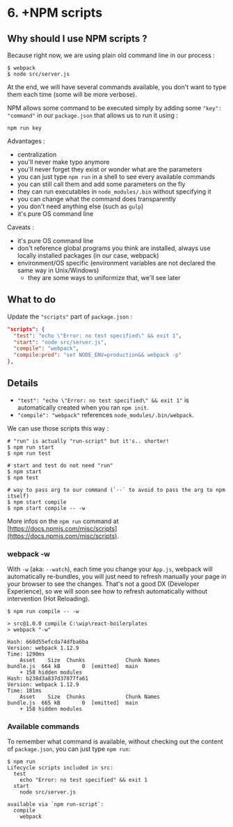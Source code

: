 # 6. +NPM scripts

## Why should I use NPM scripts ?

Because right now, we are using plain old command line in our process :

```
$ webpack
$ node src/server.js
```

At the end, we will have several commands available, you don't want to type them each time (some will be more verbose).

NPM allows some command to be executed simply by adding some `"key": "command"` in our `package.json` that allows us to run it using :

```
npm run key
```

Advantages :

- centralization
- you'll never make typo anymore
- you'll never forget they exist or wonder what are the parameters
- you can just type `npm run` in a shell to see every available commands
- you can still call them and add some parameters on the fly
- they can run executables in `node_modules/.bin` without specifying it
- you can change what the command does transparently 
- you don't need anything else (such as `gulp`)
- it's pure OS command line

Caveats :

- it's pure OS command line
- don't reference global programs you think are installed, always use locally installed packages (in our case, webpack)
- environment/OS specific (environment variables are not declared the same way in Unix/Windows)
  - they are some ways to uniformize that, we'll see later

## What to do

Update the `"scripts"` part of `package.json` :

```json
"scripts": {
  "test": "echo \"Error: no test specified\" && exit 1",
  "start": "node src/server.js",
  "compile": "webpack",
  "compile:prod": "set NODE_ENV=production&& webpack -p"
},
```

## Details

- `"test": "echo \"Error: no test specified\" && exit 1"` is automatically created when you ran `npm init`.
- `"compile": "webpack"` references `node_modules/.bin/webpack`.

We can use those scripts this way :

```shell
# "run" is actually "run-script" but it's.. shorter!
$ npm run start
$ npm run test

# start and test do not need "run"
$ npm start
$ npm test 

# way to pass arg to our command (`--` to avoid to pass the arg to npm itself)
$ npm start compile
$ npm start compile -- -w
```

More infos on the `npm run` command at [https://docs.npmjs.com/misc/scripts](https://docs.npmjs.com/misc/scripts).

### webpack -w

With `-w` (aka: `--watch`), each time you change your `App.js`, webpack will automatically re-bundles, you will just need to refresh manually your page in your browser to see the changes. That's not a good DX (Developer Experience), so we will soon see how to refresh automatically without intervention (Hot Reloading).

```shell
$ npm run compile -- -w

> src@1.0.0 compile C:\wip\react-boilerplates
> webpack "-w"

Hash: 660d55efcda74dfba6ba
Version: webpack 1.12.9
Time: 1290ms
    Asset    Size  Chunks             Chunk Names
bundle.js  664 kB       0  [emitted]  main
    + 158 hidden modules
Hash: b238d3a837d37877fa61
Version: webpack 1.12.9
Time: 181ms
    Asset    Size  Chunks             Chunk Names
bundle.js  665 kB       0  [emitted]  main
    + 158 hidden modules
```

### Available commands

To remember what command is available, without checking out the content of `package.json`, you can just type `npm run`:

```shell
$ npm run
Lifecycle scripts included in src:
  test
    echo "Error: no test specified" && exit 1
  start
    node src/server.js

available via `npm run-script`:
  compile
    webpack
```
